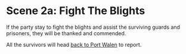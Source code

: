 # Scene 2a: Fight The Blights

If the party stay to fight the blights and assist the surviving guards and
prisoners, they will be thanked and commended.

All the survivors will head [back to Port Walen](./scene-3a.md) to report.
